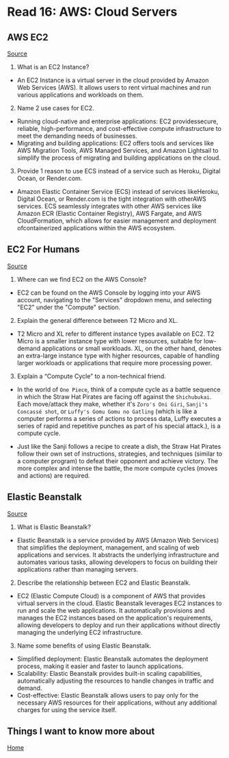 # Read 16: AWS: Cloud Servers

## AWS EC2

[Source](https://aws.amazon.com/ec2/)

1. What is an EC2 Instance?

- An ​EC2 Instance is a virtual server in the cloud provided by ​Amazon Web Services (AWS). It allows users to rent ​virtual machines and run various applications and ​workloads on them.

2. Name 2 use cases for EC2.

- Running ​cloud-native and ​enterprise applications: EC2 provides ​secure, ​reliable, ​high-performance, and ​cost-effective compute infrastructure to meet the demanding needs of ​businesses.
- Migrating and building applications: EC2 offers ​tools and services like ​AWS Migration Tools, ​AWS Managed Services, and ​Amazon Lightsail to simplify the process of migrating and building applications on the cloud.

3. Provide 1 reason to use ECS instead of a service such as Heroku, Digital Ocean, or Render.com.

- Amazon Elastic Container Service (ECS) instead of services like ​Heroku, ​Digital Ocean, or ​Render.com is the tight ​integration with other ​AWS services. ECS seamlessly integrates with other AWS services like ​Amazon ECR (​Elastic Container Registry), ​AWS Fargate, and ​AWS CloudFormation, which allows for easier ​management and ​deployment of ​containerized applications within the ​AWS ecosystem.

## EC2 For Humans

[Source](https://www.youtube.com/watch?v=lZMkgOMYYIg)

1. Where can we find EC2 on the AWS Console?

- ​EC2 can be found on the ​AWS Console by logging into your ​AWS account, navigating to the "​Services" dropdown menu, and selecting "EC2" under the "​Compute" section.

2. Explain the general difference between T2 Micro and XL.

- T2 Micro and XL refer to different instance types available on EC2. T2 Micro is a smaller instance type with lower resources, suitable for low-demand applications or small workloads. XL, on the other hand, denotes an extra-large instance type with higher resources, capable of handling larger workloads or applications that require more processing power.

3. Explain a “Compute Cycle” to a non-technical friend.

- In the world of `One Piece`, think of a compute cycle as a battle sequence in which the Straw Hat Pirates are facing off against the `Shichubukai`. Each move/attack they make, whether it's `Zoro's Oni Giri`, `Sanji's Concassé shot`, or `Luffy's Gomu Gomu no Gatling` (which is like a computer performs a series of actions to process data, Luffy executes a series of rapid and repetitive punches as part of his special attack.), is a compute cycle.

- Just like the Sanji follows a recipe to create a dish, the Straw Hat Pirates follow their own set of instructions, strategies, and techniques (similar to a computer program) to defeat their opponent and achieve victory. The more complex and intense the battle, the more compute cycles (moves and actions) are required.

## Elastic Beanstalk

[Source](https://www.youtube.com/watch?v=SrwxAScdyT0)

1. What is Elastic Beanstalk?

- ​Elastic Beanstalk is a service provided by ​AWS (​Amazon Web Services) that simplifies the deployment, management, and scaling of web applications and services. It abstracts the underlying infrastructure and automates various tasks, allowing developers to focus on building their applications rather than managing servers.

2. Describe the relationship between EC2 and Elastic Beanstalk.

- ​EC2 (​Elastic Compute Cloud) is a component of AWS that provides virtual servers in the cloud. Elastic Beanstalk leverages EC2 instances to run and scale the web applications. It automatically provisions and manages the EC2 instances based on the application's requirements, allowing developers to deploy and run their applications without directly managing the underlying EC2 infrastructure.

3. Name some benefits of using Elastic Beanstalk.

- Simplified deployment: Elastic Beanstalk automates the deployment process, making it easier and faster to launch applications.
- Scalability: Elastic Beanstalk provides built-in scaling capabilities, automatically adjusting the resources to handle changes in traffic and demand.
- Cost-effective: Elastic Beanstalk allows users to pay only for the necessary AWS resources for their applications, without any additional charges for using the service itself.

## Things I want to know more about

[Home](https://sfpagalan.github.io/reading-notes/)